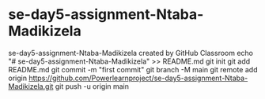 # se-day5-assignment-Ntaba-Madikizela
se-day5-assignment-Ntaba-Madikizela created by GitHub Classroom
echo "# se-day5-assignment-Ntaba-Madikizela" >> README.md
git init
git add README.md
git commit -m "first commit"
git branch -M main
git remote add origin https://github.com/Powerlearnproject/se-day5-assignment-Ntaba-Madikizela.git
git push -u origin main

